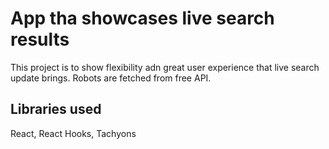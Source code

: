 # App tha showcases live search results

This project is to show flexibility adn great user experience that live search update brings. Robots are fetched from free API.

## Libraries used

React, React Hooks, Tachyons
